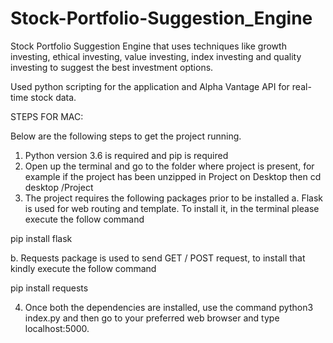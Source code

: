 # Stock-Portfolio-Suggestion_Engine

Stock Portfolio Suggestion Engine that uses techniques like growth investing, ethical investing, 
value investing, index investing and quality investing to suggest the best investment options.

Used python scripting for the application and Alpha Vantage API for real-time stock data.


STEPS FOR MAC:

Below are the following steps to get the project running. 

1.	Python version 3.6 is required and pip is required
2.	Open up the terminal and go to the folder where project is present, for example if the project has been unzipped in Project on Desktop then cd desktop /Project
3.	The project requires the following packages prior to be installed 
a.	Flask is used for web routing and template. To install it, in the terminal please execute the follow command 

pip install flask

b.	Requests package is used to send GET / POST request, to install that kindly execute the follow command

pip install requests

4.	Once both the dependencies are installed, use the command python3 index.py and then go to your preferred web browser and type localhost:5000.


